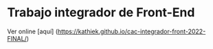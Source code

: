 # Trabajo integrador de Front-End

Ver online [aquí] (https://kathiek.github.io/cac-integrador-front-2022-FINAL/)